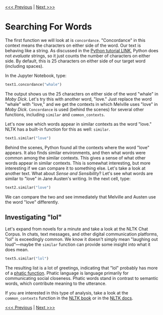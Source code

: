 [<<< Previous](preparing.md) | [Next >>>](positioning.md)

# Searching For Words

The first function we will look at is `concordance`. "Concordance" in this context means the characters on either side of the word. Our text is behaving like a string. As discussed in the [Python tutorial LINK](), Python does not *evaluate* strings, so it just counts the number of characters on either side. By default, this is 25 characters on either side of our target word (including spaces). 

In the Jupyter Notebook, type:

```python
text1.concordance("whale")
```

The output shows us the 25 characters on either side of the word "whale" in *Moby Dick*. Let's try this with another word, "love." Just replace the word "whale" with "love," and we get the contexts in which Melville uses "love" in *Moby Dick*. `Concordance` is used (behind the scenes) for several other functions, including `similar` and `common_contexts`.

Let's now see which words appear in similar contexts as the word "love." NLTK has a built-in function for this as well: `similar`.

```python
text1.similar("love")
```

Behind the scenes, Python found all the contexts where the word "love" appears. It also finds similar environments, and then what words were common among the similar contexts. This gives a sense of what other words appear in similar contexts. This is somewhat interesting, but more interesting if we can compare it to something else. Let's take a look at another text. What about *Sense and Sensibility*? Let's see what words are similar to "love" in Jane Austen's writing. In the next cell, type:

```python
text2.similar("love")
```

We can compare the two and see immediately that Melville and Austen use the word "love" differently.

## Investigating "lol"

Let's expand from novels for a minute and take a look at the NLTK Chat Corpus. In chats, text messages, and other digital communication platforms, "lol" is exceedingly common. We know it doesn't simply mean "laughing out loud"—maybe the `similar` function can provide some insight into what it does mean.

```python
text5.similar("lol")
```

The resulting list is a lot of greetings, indicating that "lol" probably has more of a [phatic function](http://www.oxfordreference.com/view/10.1093/oi/authority.20110803100321840). Phatic language is language primarily for communicating social closeness. Phatic words stand in contrast to semantic words, which contribute meaning to the utterance.

If you are interested in this type of analysis, take a look at the `common_contexts` function in the [NLTK book](https://www.nltk.org/book/) or in the [NLTK docs](https://www.nltk.org/).

[<<< Previous](preparing.md) | [Next >>>](positioning.md)
